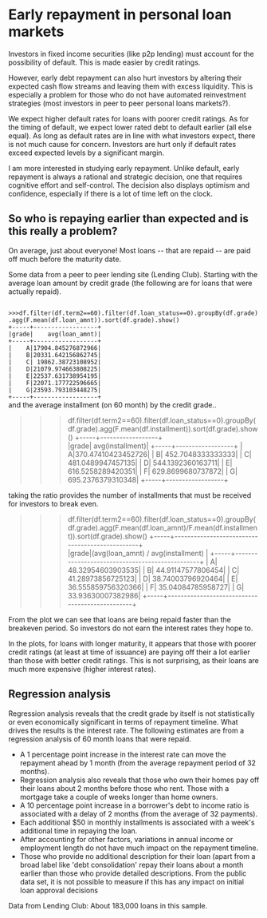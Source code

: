# Early repayment in personal loan markets
Investors in fixed income securities (like p2p lending) must account for the possibility of default. This is made easier by credit ratings.

However, early debt repayment can also hurt investors by altering their expected cash flow streams and leaving them with excess liquidity. This is especially a problem for those who do not have automated reinvestment strategies (most investors in peer to peer personal loans markets?).

We expect higher default rates for loans with poorer credit ratings. As for the timing of default, we expect lower rated debt to default earlier (all else equal). As long as default rates are in line with what investors expect, there is not much cause for concern. Investors are hurt only if default rates exceed expected levels by a significant margin.

I am more interested in studying early repayment. Unlike default, early repayment is always a rational and strategic decision, one that requires cognitive effort and self-control. The decision also displays optimism and confidence, especially if there is a lot of time left on the clock.

## So who is repaying earlier than expected and is this really a problem?

On average, just about everyone! Most loans -- that are repaid -- are paid off much before the maturity date.

Some data from a peer to peer lending site (Lending Club). Starting with the average loan amount by credit grade (the following are for loans that were actually repaid).

<code>
>>>df.filter(df.term2==60).filter(df.loan_status==0).groupBy(df.grade).agg(F.mean(df.loan_amnt)).sort(df.grade).show()
+-----+------------------+                                                      
|grade|    avg(loan_amnt)|
+-----+------------------+
|    A|17904.845276872966|
|    B|20331.642156862745|
|    C| 19862.38723108952|
|    D|21079.974663808225|
|    E|22537.631738954195|
|    F|22071.177722596665|
|    G|23593.793103448275|
+-----+------------------+
</code>
and the average installment (on 60 month) by the credit grade..


>>> df.filter(df.term2==60).filter(df.loan_status==0).groupBy(df.grade).agg(F.mean(df.installment)).sort(df.grade).show()
+-----+------------------+                                                      
|grade|  avg(installment)|
+-----+------------------+
|    A|370.47410423452726|
|    B| 452.7048333333333|
|    C| 481.0489947457135|
|    D| 544.1392360163711|
|    E| 616.5258289420351|
|    F| 629.8699680737872|
|    G| 695.2376379310348|
+-----+------------------+

taking the ratio provides the number of installments that must be received for investors to break even.


>>> df.filter(df.term2==60).filter(df.loan_status==0).groupBy(df.grade).agg(F.mean(df.loan_amnt)/F.mean(df.installment)).sort(df.grade).show()
+-----+------------------------------------------------+                        
|grade|(avg(loan_amnt) / avg(installment)              |
+-----+------------------------------------------------+
|    A|                               48.32954603903535|
|    B|                               44.91147577806454|
|    C|                               41.28973856725123|
|    D|                               38.74003796920464|
|    E|                              36.555859756320366|
|    F|                               35.04084785958727|
|    G|                               33.93630007382986|
+-----+------------------------------------------------+


From the plot we can see that loans are being repaid faster than the breakeven period. So investors do not earn the interest rates they hope to.


In the plots, for loans with longer maturity, it appears that those with poorer credit ratings (at least at time of issuance) are paying off their a lot earlier than those with better credit ratings. This is not surprising, as their loans are much more expensive (higher interest rates).


## Regression analysis

Regression analysis reveals that the credit grade by itself is not statistically or even economically significant in terms of repayment timeline. What drives the results is the interest rate. The following estimates are from a regression analysis of 60 month loans that were repaid.

* A 1 percentage point increase in the interest rate can move the repayment ahead by 1 month (from the average repayment period of 32 months). 
* Regression analysis also reveals that those who own their homes pay off their loans about 2 months before those who rent. Those with a mortgage take a couple of weeks longer than home owners.
* A 10 percentage point increase in a borrower's debt to income ratio is associated with a delay of 2 months (from the average of 32 payments).
* Each additional $50 in monthly installments is associated with a week's additional time in repaying the loan.
* After accounting for other factors, variations in annual income or employment length do not have much impact on the repayment timeline. 
* Those who provide no additional description for their loan (apart from a broad label like 'debt consolidation' repay their loans about a month earlier than those who provide detailed descriptions. From the public data set, it is not possible to measure if this has any impact on initial loan approval decisions

Data from Lending Club: About 183,000 loans in this sample.
